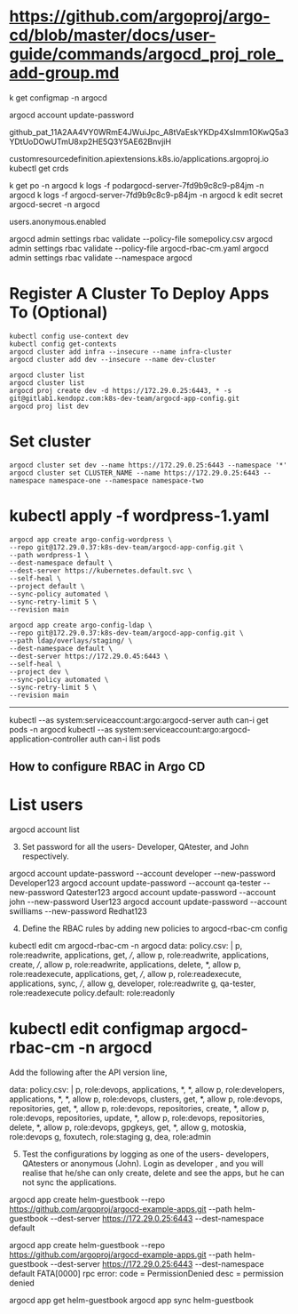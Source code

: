 
   # https://github.com/argoproj/argo-cd/blob/master/docs/user-guide/commands/argocd_proj_role_add-group.md

k get configmap -n argocd

argocd account update-password

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

customresourcedefinition.apiextensions.k8s.io/applications.argoproj.io
kubectl get crds

k get po -n argocd 
k logs -f  podargocd-server-7fd9b9c8c9-p84jm -n  argocd
k logs -f argocd-server-7fd9b9c8c9-p84jm -n  argocd
k edit secret  argocd-secret -n argocd

users.anonymous.enabled

argocd admin settings rbac validate --policy-file somepolicy.csv
argocd admin settings rbac validate --policy-file argocd-rbac-cm.yaml
argocd admin settings rbac validate --namespace argocd



   # Register A Cluster To Deploy Apps To (Optional)
    kubectl config use-context dev
    kubectl config get-contexts
    argocd cluster add infra --insecure --name infra-cluster
    argocd cluster add dev --insecure --name dev-cluster

    argocd cluster list
    argocd cluster list
    argocd proj create dev -d https://172.29.0.25:6443, * -s git@gitlab1.kendopz.com:k8s-dev-team/argocd-app-config.git
    argocd proj list dev

   # Set cluster 
    argocd cluster set dev --name https://172.29.0.25:6443 --namespace '*'
    argocd cluster set CLUSTER_NAME --name https://172.29.0.25:6443 --namespace namespace-one --namespace namespace-two

   # kubectl apply -f wordpress-1.yaml
    argocd app create argo-config-wordpress \
    --repo git@172.29.0.37:k8s-dev-team/argocd-app-config.git \
    --path wordpress-1 \
    --dest-namespace default \
    --dest-server https://kubernetes.default.svc \
    --self-heal \
    --project default \
    --sync-policy automated \
    --sync-retry-limit 5 \
    --revision main

    argocd app create argo-config-ldap \
    --repo git@172.29.0.37:k8s-dev-team/argocd-app-config.git \
    --path ldap/overlays/staging/ \
    --dest-namespace default \
    --dest-server https://172.29.0.45:6443 \
    --self-heal \
    --project dev \
    --sync-policy automated \
    --sync-retry-limit 5 \
    --revision main

--------------------------------------------------------------------------------

kubectl --as system:serviceaccount:argo:argocd-server auth can-i get pods -n argocd
kubectl --as system:serviceaccount:argo:argocd-application-controller auth can-i list pods


## How to configure RBAC in Argo CD

# List users
argocd account list

3. Set password for all the users- Developer, QAtester, and John respectively.

argocd account update-password --account developer --new-password Developer123
argocd account update-password --account qa-tester --new-password Qatester123
argocd account update-password --account john --new-password User123
argocd account update-password --account swilliams --new-password Redhat123

4. Define the RBAC rules by adding new policies to argocd-rbac-cm config

kubectl edit cm argocd-rbac-cm -n argocd
data:
 policy.csv: |
   p, role:readwrite, applications, get, */*, allow
   p, role:readwrite, applications, create, */*, allow
   p, role:readwrite, applications, delete, *, allow
   p, role:readexecute, applications, get, */*, allow
   p, role:readexecute, applications, sync, */*, allow
   g, developer, role:readwrite
   g, qa-tester, role:readexecute
 policy.default: role:readonly

# kubectl edit configmap argocd-rbac-cm -n argocd
Add the following after the API version line,

data:
  policy.csv: |
    p, role:devops, applications, *, *, allow
    p, role:developers, applications, *, *, allow
    p, role:devops, clusters, get, *, allow
    p, role:devops, repositories, get, *, allow
    p, role:devops, repositories, create, *, allow
    p, role:devops, repositories, update, *, allow
    p, role:devops, repositories, delete, *, allow
    p, role:devops, gpgkeys, get, *, allow
    g, motoskia, role:devops
    g, foxutech, role:staging
    g, dea, role:admin

 5. Test the configurations by logging as one of the users- developers, QAtesters or anonymous (John). 
Login as developer , and you will realise that he/she can only create, delete and see the apps, but he can not sync the applications.



argocd app create helm-guestbook --repo https://github.com/argoproj/argocd-example-apps.git --path helm-guestbook --dest-server https://172.29.0.25:6443 --dest-namespace default

argocd app create helm-guestbook --repo https://github.com/argoproj/argocd-example-apps.git --path helm-guestbook --dest-server https://172.29.0.25:6443 --dest-namespace default
FATA[0000] rpc error: code = PermissionDenied desc = permission denied

argocd app get helm-guestbook
argocd app sync helm-guestbook